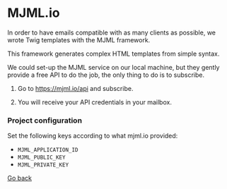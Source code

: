 # MJML.io

In order to have emails compatible with as many clients as possible, we wrote Twig templates with the MJML framework.

This framework generates complex HTML templates from simple syntax.

We could set-up the MJML service on our local machine, but they gently provide a free API to do the job, the only thing to do is to subscribe.

1. Go to https://mjml.io/api and subscribe.

2. You will receive your API credentials in your mailbox.

### Project configuration

Set the following keys according to what mjml.io provided:

- `MJML_APPLICATION_ID`
- `MJML_PUBLIC_KEY`
- `MJML_PRIVATE_KEY`

[Go back](../../README.md)
